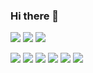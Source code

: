 ### Hi there 👋

<!-- <img src="https://img.shields.io/badge/쓰고자하는_텍스트-컬러코드?style=flat-square&logo=simpleicons에서_아이콘이름&logoColor=white"/></a>  -->


<img src="https://img.shields.io/badge/Swift-F05138?style=flat&logo=Swift&logoColor=white"/></a>
<img src="https://img.shields.io/badge/Python-3766AB?style=flat&logo=Python&logoColor=white"/></a>
<img src="https://img.shields.io/badge/Django-092E20?style=flat&logo=Django&logoColor=white"/></a>

<img src="https://img.shields.io/badge/Linux-FCC624?style=flat&logo=Linux&logoColor=white"/></a>
<img src="https://img.shields.io/badge/MicrosoftAzure-0078D4?style=flat&logo=Azure&logoColor=white"/></a>
<img src="https://img.shields.io/badge/AmazonAWS-232F3E?style=flat&logo=AWS&logoColor=white"/></a>
<img src="https://img.shields.io/badge/Docker-2496ED?style=flat&logo=Docker&logoColor=white"/></a>
<img src="https://img.shields.io/badge/Kubernetes-326CE5?style=flat&logo=Kubernetes&logoColor=white"/></a>
<img src="https://img.shields.io/badge/Xcode-147EFB?style=flat&logo=Xcode&logoColor=white"/></a>



<!-- <img src="https://img.shields.io/badge/Django-092E20?style=flat-square&logo=Django&logoColor=white"/></a> -->





<!--
**hyeji-K/hyeji-K** is a ✨ _special_ ✨ repository because its `README.md` (this file) appears on your GitHub profile.

Here are some ideas to get you started:

- 🔭 I’m currently working on ...
- 🌱 I’m currently learning ...
- 👯 I’m looking to collaborate on ...
- 🤔 I’m looking for help with ...
- 💬 Ask me about ...
- 📫 How to reach me: ...
- 😄 Pronouns: ...
- ⚡ Fun fact: ...
-->
